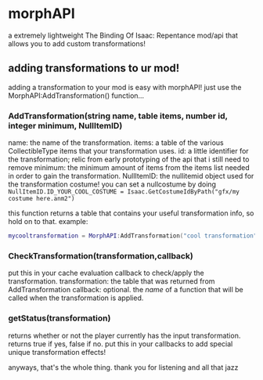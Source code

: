 # morphAPI
a extremely lightweight The Binding Of Isaac: Repentance mod/api that allows you to add custom transformations!

## adding transformations to ur mod!

adding a transformation to your mod is easy with morphAPI!
just use the MorphAPI:AddTransformation() function...

### AddTransformation(string name, table items, number id, integer minimum, NullItemID)
name: the name of the transformation. 
items: a table of the various CollectibleType items that your transformation uses.
id: a little identifier for the transformation; relic from early prototyping of the api that i still need to remove
minimum: the minimum amount of items from the items list needed in order to gain the transformation.
NullItemID: the nullitemid object used for the transformation costume! you can set a nullcostume by doing `NullItemID.ID_YOUR_COOL_COSTUME = Isaac.GetCostumeIdByPath("gfx/my costume here.anm2")`

this function returns a table that contains your useful transformation info, so hold on to that.
example:
```lua
mycooltransformation = MorphAPI:AddTransformation("cool transformation",{CollectibleType.ITEM1,CollectibleType.ITEM2},0,2,NullItemID.ID_GUPPY)
```

### CheckTransformation(transformation,callback)
put this in your cache evaluation callback to check/apply the transformation.
transformation: the table that was returned from AddTransformation
callback: optional. the *name* of a function that will be called when the transformation is applied.

### getStatus(transformation)
returns whether or not the player currently has the input transformation. returns true if yes, false if no. put this in your callbacks to add special unique transformation effects!

anyways, that's the whole thing. thank you for listening and all that jazz
